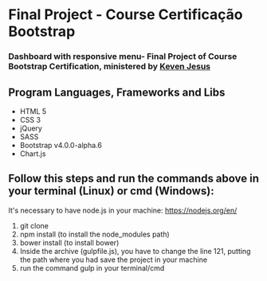 <body>
	<h1>Final Project - Course Certificação Bootstrap</h1>
	<h3>Dashboard with responsive menu- Final Project of Course Bootstrap Certification, ministered by <a href="https://github.com/kevenjesus">Keven Jesus</a></h3>
	<h2>Program Languages, Frameworks and Libs</h2>
	<ul>
		<li>HTML 5</li>
		<li>CSS 3</li>
		<li> jQuery</li>
		<li>SASS</li>
		<li>Bootstrap v4.0.0-alpha.6</li>
		<li>Chart.js</li>
	</ul>
	<h2>Follow this steps and run the commands above in your terminal (Linux) or cmd (Windows):</h2>
	<p>It's necessary to have node.js in your machine: <a href="https://nodejs.org/en/">https://nodejs.org/en/</a></p>
	<ol>
		<li>git clone </li>
		<li>npm install (to install the node_modules path)</li>
		<li>bower install (to install bower)</li>
		<li>Inside the archive (gulpfile.js), you have to change the line 121, putting the path where you had save the project in your machine</li>
		<li>run the command  gulp in your terminal/cmd</li>
	</ol>
</body>